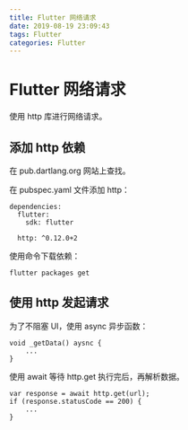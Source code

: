 ```yaml
---
title: Flutter 网络请求
date: 2019-08-19 23:09:43
tags: Flutter
categories: Flutter
---
```


# Flutter 网络请求

使用 http 库进行网络请求。

## 添加 http 依赖

在 pub.dartlang.org 网站上查找。

在 pubspec.yaml 文件添加 http：

```
dependencies:
  flutter:
    sdk: flutter

  http: ^0.12.0+2
```

使用命令下载依赖：

```
flutter packages get
```

## 使用 http 发起请求

为了不阻塞 UI，使用 async 异步函数：

```
void _getData() aysnc {
    ...
}
```

使用 await 等待 http.get 执行完后，再解析数据。

```
var response = await http.get(url);
if (response.statusCode == 200) {
    ...
}
```